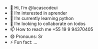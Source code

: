 - 👋 Hi, I’m @lucascodeui
- 👀 I’m interested in aprender
- 🌱 I’m currently learning python
- 💞️ I’m looking to collaborate on todos
- 📫 How to reach me +55 19 9 94370405
- 😄 Pronouns: Sr
- ⚡ Fun fact: ...

<!---
lucascodeui/lucascodeui is a ✨ special ✨ repository because its `README.md` (this file) appears on your GitHub profile.
You can click the Preview link to take a look at your changes.
--->
